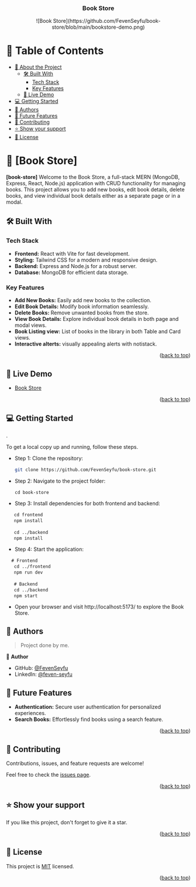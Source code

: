 
<div align="center">

  <h3><b>Book Store</b></h3>
    ![Book Store](https://github.com/FevenSeyfu/book-store/blob/main/bookstore-demo.png)
</div>

<!-- TABLE OF CONTENTS -->

# 📗 Table of Contents

- [📖 About the Project](#about-project)
  - [🛠 Built With](#built-with)
    - [Tech Stack](#tech-stack)
    - [Key Features](#key-features)
  - [🚀 Live Demo](#live-demo)
- [💻 Getting Started](#getting-started)
- [👥 Authors](#authors)
- [🔭 Future Features](#future-features)
- [🤝 Contributing](#contributing)
- [⭐️ Show your support](#support)
- [📝 License](#license)

<!-- PROJECT DESCRIPTION -->

# 📖 [Book Store] <a name="about-project"></a>


**[book-store]** Welcome to the Book Store, a full-stack MERN (MongoDB, Express, React, Node.js) application with CRUD functionality for managing books. This project allows you to add new books, edit book details, delete books, and view individual book details either as a separate page or in a modal.

## 🛠 Built With <a name="built-with"></a>

### Tech Stack <a name="tech-stack"></a>

- **Frontend:** React with Vite for fast development.
- **Styling:** Tailwind CSS for a modern and responsive design.
- **Backend:** Express and Node.js for a robust server.
- **Database:** MongoDB for efficient data storage.

<!-- Features -->

### Key Features <a name="key-features"></a>

- **Add New Books:** Easily add new books to the collection.
- **Edit Book Details:** Modify book information seamlessly.
- **Delete Books:** Remove unwanted books from the store.
- **View Book Details:** Explore individual book details in both page and modal views.
- **Book Listing view:** List of books in the library  in both Table and Card views.
- **Interactive alterts:** visually appealing alerts with notistack.

<p align="right">(<a href="#readme-top">back to top</a>)</p>

<!-- LIVE DEMO -->

## 🚀 Live Demo <a name="live-demo"></a>

- [Book Store ](https://book-store-feven.netlify.app/)

<p align="right">(<a href="#readme-top">back to top</a>)</p>

<!-- GETTING STARTED -->

## 💻 Getting Started <a name="getting-started"></a>
.

To get a local copy up and running, follow these steps.

- Step 1: Clone the repository:
   ```bash
   git clone https://github.com/FevenSeyfu/book-store.git

- Step 2: Navigate to the project folder:
  ```
  cd book-store

  ```
- Step 3: Install dependencies for both frontend and backend:
 ```
    cd frontend
    npm install

    cd ../backend
    npm install

  ```

- Step 4: Start the application:
 ```
   # Frontend
    cd ../frontend
    npm run dev

    # Backend
    cd ../backend
    npm start

  ```

- Open your browser and visit http://localhost:5173/ to explore the Book Store.


<!-- AUTHORS -->

## 👥 Authors <a name="authors"></a>

> Project done by me.

👤 **Author**

- GitHub: [@FevenSeyfu](https://github.com/FevenSeyfu)
- LinkedIn: [@feven-seyfu](https://www.linkedin.com/in/fevenseyfu/)


<!-- FUTURE FEATURES -->

## 🔭 Future Features <a name="future-features"></a>

- **Authentication:** Secure user authentication for personalized experiences.
- **Search Books:** Effortlessly find books using a search feature.

<p align="right">(<a href="#readme-top">back to top</a>)</p>

<!-- CONTRIBUTING -->

## 🤝 Contributing <a name="contributing"></a>

Contributions, issues, and feature requests are welcome!

Feel free to check the [issues page](../../issues/).

<p align="right">(<a href="#readme-top">back to top</a>)</p>

<!-- SUPPORT -->

## ⭐️ Show your support <a name="support"></a>

If you like this project, don't forget to  give it a star.

<p align="right">(<a href="#readme-top">back to top</a>)</p>

## 📝 License <a name="license"></a>

This project is [MIT](./LICENSE) licensed.

<p align="right">(<a href="#readme-top">back to top</a>)</p>